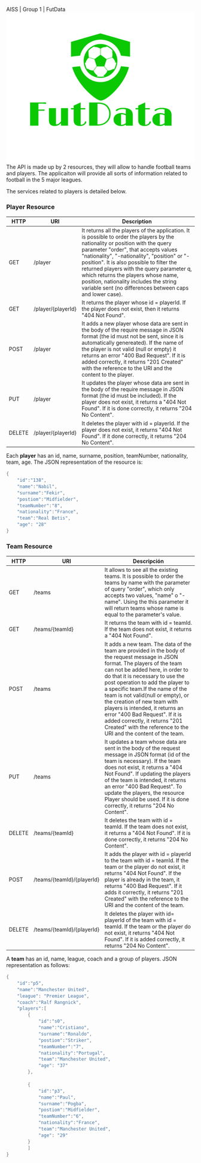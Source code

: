  AISS | Group 1 | FutData
![](images/FutData-logo%20(2).png)
The API is made up by 2 resources, they will allow to handle football teams and players. The applicaiton will provide all sorts of information related to football in the 5 major leagues. 

The services related to players is detailed below.  

### Player Resource ###
| HTTP  | URI | Description |
| ------------- | ------------- | ------------- |
| GET |  /player | It returns all the players of the application. It is possible to order the players by the nationality or position with the query parameter "order", that accepts values "nationality", "-nationality",  "position" or "-position". It is also possible to filter the returned players with the  query parameter q, which returns the players whose name, position, nationality includes the string variable sent (no differences between caps and lower case).|
| GET | /player/{playerId} | It returns the player whose id = playerId. If the player does not exist, then it returns "404 Not Found". |
| POST | /player | It adds a new player whose data are sent in the body of the require message in JSON format (the id must not be sent, since it is automatically genereated). If the name of the player is not valid (null or empty) it returns an error "400 Bad Request". If it is added correctly, it returns "201 Created" with the reference to the URI and the content to the player. |
| PUT | /player  | It updates the player whose data are sent in the body of the require message in JSON format (the id must be included). If the player does not exist, it returns a "404 Not Found". If it is done correctly, it returns "204 No Content". |
| DELETE | /player/{playerId}  | It deletes the player with id = playerId. If the player does not exist, it returns "404 Not Found". If it done correctly, it returns "204 No Content". |

Each **player** has an id, name, surname, position, teamNumber, nationality, team, age. The JSON representation of the resource is:
```cpp
{
	"id":"138",
	"name":"Nabil",
	"surname":"Fekir",
	"postiom":"Midfielder",
	"teamNumber":"8",
	"nationality":"France",
	"team":"Real Betis",
	"age": "28"
}
```


### Team Resource ###
| HTTP  | URI | Descripción |
| ------------- | ------------- | ------------- |
| GET | /teams  | It allows to see all the existing teams. It is possible to order the teams by name with the parameter of query "order", which only accepts two values, "name" o "-name". Using the this parameter it will return teams whose name is equal to the parameter's value. |
| GET | /teams/{teamId} | It returns the team with id = teamId. If the team does not exist, it returns a "404 Not Found".|
| POST | /teams | It adds a new team. The data of the team are provided in the body of the request message in JSON format. The players of the team can not be added here, in order to do that it is necessary to use the post operation to add the player to a specific team.If the name of the team is not valid(null or empty), or the creation of new team with players is intended, it returns an error "400 Bad Request". If it is added correctly, it returns "201 Created" with the reference to the URI and the content of the team. |
| PUT | /teams | It updates a team whose data are sent in the body of the request message in JSON format (id of the team is necessary). If the team does not exist, it returns a "404 Not Found". If updating the players of the team is intended, it returns an error "400 Bad Request". To update the players, the resource Player should be used. If it is done correctly, it returns "204 No Content".|
| DELETE | /teams/{teamId} | It deletes the team with id = teamId. If the team does not exist, it returns a "404 Not Found". If it is done correctly, it returns "204 No Content".|
| POST |  /teams/{teamId}/{playerId} | It adds the player with id = playerId to the team with id = teamId. If the team or the player do not exist, it returns "404 Not Found". If the player is already in the team, it returns "400 Bad Request". If it adds it correctly, it returns "201 Created" with the reference to the URI and the content of the team. |
| DELETE | /teams/{teamId}/{playerId}  | It deletes the player with id= playerId of the team with id = teamId. If the team or the player do not exist, it returns "404 Not Found". If it is added correctly, it returns "204 No Content".|


A **team** has an id, name, league, coach and a group of players. JSON representation as follows:

```cpp
{
	"id":"p5",
	"name":"Manchester United",
	"league": "Premier League",
	"coach":"Ralf Rangnick",
	"players":[
		{
			"id":"s0",
			"name":"Cristiano",
			"surname":"Ronaldo",
			"postiom":"Striker",
			"teamNumber":"7",
			"nationality":"Portugal",
			"team":"Manchester United",
			"age": "37"
		},

		{			
			"id":"p3",
			"name":"Paul",
			"surname":"Pogba",
			"postiom":"Midfielder",
			"teamNumber":"6",
			"nationality":"France",
			"team":"Manchester United",
			"age": "29"
		}
		]
}

```
